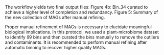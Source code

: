 The workflow yields two final output files:
Figure 4b: Bin_34 curated to achieve a higher level of completion and redundancy.
Figure 5: Summary of the new collection of MAGs after manual refining.

Proper manual refinement of MAGs is necessary to elucidate meaningful biological implications. In this protocol, we used a plant-microbiome dataset to identify 69 bins and then curated the bins manually to remove the outliers and contaminants. It is recommended to perform manual refining after automatic binning to recover higher quality MAGs.
